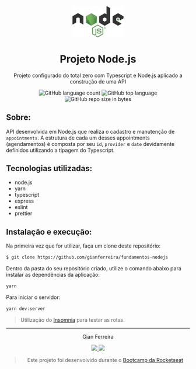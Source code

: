 <h3 align="center">
  <img alt="Node.js" src="https://github.com/gianferreira/fundamentos-nodejs/blob/master/nodejs-logo.png" height="85px"/>
</h3>

<h1 align="center">
  Projeto Node.js
</h1>

<p align="center">Projeto configurado do total zero com Typescript e Node.js aplicado a construção de uma API</p>

<p align="center">
  <img alt="GitHub language count" src="https://img.shields.io/github/languages/count/gianferreira/fundamentos-nodejs">
  <img alt="GitHub top language" src="https://img.shields.io/github/languages/top/gianferreira/fundamentos-nodejs">
  <img alt="GitHub repo size in bytes" src="https://img.shields.io/github/repo-size/gianferreira/fundamentos-nodejs">
</p>

## Sobre:

API desenvolvida em Node.js que realiza o cadastro e manutenção de `appointments`. A estrutura de cada um desses appointments (agendamentos) é composta por seu `id`, `provider` e `date` devidamente definidos utilizando a tipagem do Typescript.

## Tecnologias utilizadas:

- node.js
- yarn
- typescript
- express
- eslint
- prettier

## Instalação e execução:

Na primeira vez que for utilizar, faça um clone deste repositório:

```bash
$ git clone https://github.com/gianferreira/fundamentos-nodejs
```

Dentro da pasta do seu repositório criado, utilize o comando abaixo para instalar as dependências da aplicação:

```bash
yarn
```

Para iniciar o servidor:

```bash
yarn dev:server
```

> Utilização do [Insomnia](https://insomnia.rest/download/) para testar as rotas.

---

<p align="center"> Gian Ferreira </p>
<p align="center">
  <a alt="Gian Ferreira" href="https://www.linkedin.com/in/gian-ferreira-7750a9179/">
    <img src="https://img.shields.io/badge/LinkedIn-Gian_Ferreira-7750a9179?logo=linkedin"/>
  </a>
  <a alt="Gian Ferreira" href="https://github.com/gianferreira">
    <img src="https://img.shields.io/badge/Gian_Ferreira-GitHub-000?logo=github"/>
  </a>
</p>

<blockquote align="center">
  Este projeto foi desenvolvido durante o
    <a href="https://rocketseat.com.br/gostack">
      Bootcamp da Rocketseat
    </a>
</blockquote>
